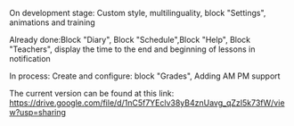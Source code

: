 On development stage: Custom style, multilinguality, block "Settings", animations and training

Already done:Block "Diary", Block "Schedule",Block "Help", Block "Teachers", display the time to the end and beginning of lessons in notification

In process: Create and configure: 
block "Grades", Adding AM PM support

The current version can be found at this link: https://drive.google.com/file/d/1nC5f7YEclv38yB4znUavg_qZzI5k73fW/view?usp=sharing
